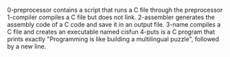 0-preprocessor contains a script that runs a C file through the preprocessor
1-compiler compiles a C file but does not link.
2-assembler generates the assembly code of a C code and save it in an output file.
3-name compiles a C file and creates an executable named cisfun
4-puts is a C program that prints exactly "Programming is like building a multilingual puzzle", followed by a new line.